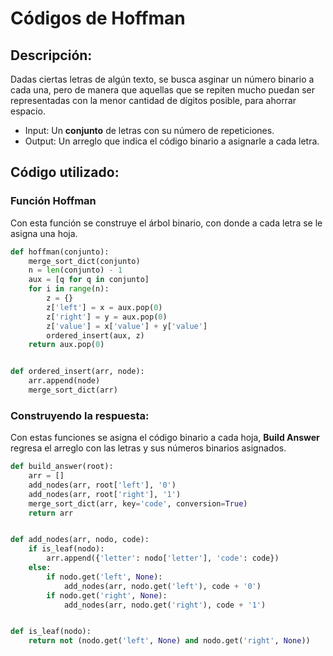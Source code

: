# Códigos de Hoffman
## Descripción:
Dadas ciertas letras de algún texto, se busca asginar un número binario a cada una, pero de manera que aquellas que se repiten mucho puedan ser representadas con la menor cantidad de dígitos posible, para ahorrar espacio.
* Input: Un **conjunto** de letras con su número de repeticiones.
* Output: Un arreglo que indica el código binario a asignarle a cada letra.

## Código utilizado:
### Función **Hoffman**
Con esta función se construye el árbol binario, con donde a cada letra se le asigna una hoja.
```python
def hoffman(conjunto):
    merge_sort_dict(conjunto)
    n = len(conjunto) - 1
    aux = [q for q in conjunto]
    for i in range(n):
        z = {}
        z['left'] = x = aux.pop(0)
        z['right'] = y = aux.pop(0)
        z['value'] = x['value'] + y['value']
        ordered_insert(aux, z)
    return aux.pop(0)


def ordered_insert(arr, node):
    arr.append(node)
    merge_sort_dict(arr)
```

### Construyendo la respuesta:
Con estas funciones se asigna el código binario a cada hoja, **Build Answer** regresa el arreglo con las letras y sus números binarios asignados.
```python
def build_answer(root):
    arr = []
    add_nodes(arr, root['left'], '0')
    add_nodes(arr, root['right'], '1')
    merge_sort_dict(arr, key='code', conversion=True)
    return arr


def add_nodes(arr, nodo, code):
    if is_leaf(nodo):
        arr.append({'letter': nodo['letter'], 'code': code})
    else:
        if nodo.get('left', None):
            add_nodes(arr, nodo.get('left'), code + '0')
        if nodo.get('right', None):
            add_nodes(arr, nodo.get('right'), code + '1')


def is_leaf(nodo):
    return not (nodo.get('left', None) and nodo.get('right', None))
```
